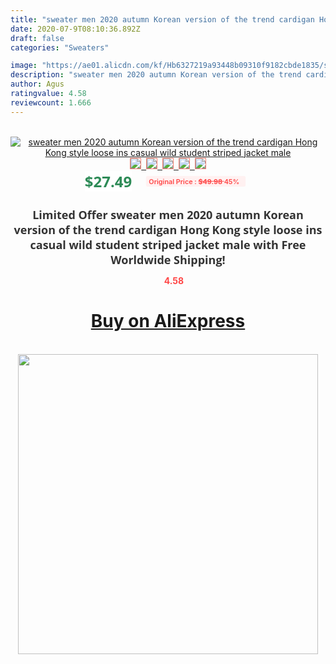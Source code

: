 ```yaml
---
title: "sweater men 2020 autumn Korean version of the trend cardigan Hong Kong style loose ins casual wild student striped jacket male"
date: 2020-07-9T08:10:36.892Z
draft: false
categories: "Sweaters"

image: "https://ae01.alicdn.com/kf/Hb6327219a93448b09310f9182cbde1835/sweater-men-2020-autumn-Korean-version-of-the-trend-cardigan-Hong-Kong-style-loose-ins-casual.jpg"
description: "sweater men 2020 autumn Korean version of the trend cardigan Hong Kong style loose ins casual wild student striped jacket male"
author: Agus
ratingvalue: 4.58
reviewcount: 1.666
---
```

<br>
<div style="text-align: center;">
<a href="https://s.click.aliexpress.com/e/_AfACBj" target="_blank" rel="nofollow noopener noreferrer"><img alt="sweater men 2020 autumn Korean version of the trend cardigan Hong Kong style loose ins casual wild student striped jacket male" class="magnifier-image" src="https://ae01.alicdn.com/kf/Hb6327219a93448b09310f9182cbde1835/sweater-men-2020-autumn-Korean-version-of-the-trend-cardigan-Hong-Kong-style-loose-ins-casual.jpg_640x640.jpg">
<br>
<img style="border:1px solid salmon" src="https://ae01.alicdn.com/kf/Hb6327219a93448b09310f9182cbde1835/sweater-men-2020-autumn-Korean-version-of-the-trend-cardigan-Hong-Kong-style-loose-ins-casual.jpg_120x120.jpg">&nbsp;&nbsp;<img style="border:1px solid salmon" src="https://ae01.alicdn.com/kf/H95c1c9cea8e74b99aeb1f3fcad6757a3A/sweater-men-2020-autumn-Korean-version-of-the-trend-cardigan-Hong-Kong-style-loose-ins-casual.jpg_120x120.jpg">&nbsp;&nbsp;<img style="border:1px solid salmon" src="https://ae01.alicdn.com/kf/H305fa112ebfa4da5ba944ea800785b8cy/sweater-men-2020-autumn-Korean-version-of-the-trend-cardigan-Hong-Kong-style-loose-ins-casual.jpg_120x120.jpg">&nbsp;&nbsp;<img style="border:1px solid salmon" src="https://ae01.alicdn.com/kf/H4fddf59b8a364bf3b6a162f1bb60ee23a/sweater-men-2020-autumn-Korean-version-of-the-trend-cardigan-Hong-Kong-style-loose-ins-casual.jpg_120x120.jpg">&nbsp;&nbsp;<img style="border:1px solid salmon" src="https://ae01.alicdn.com/kf/H65940e0665f84b3ebdc46b47128b8ffb8/sweater-men-2020-autumn-Korean-version-of-the-trend-cardigan-Hong-Kong-style-loose-ins-casual.jpg_120x120.jpg"></a></div><br0>
<div style="text-align: center;"><span style="background-color: white; border: 0px; box-sizing: border-box; color: seagreen; display: inline-block; font-family: &quot;open sans&quot; , &quot;arial&quot; , &quot;helvetica&quot; , sans-serif , &quot;heiti&quot;; font-size: 24px; font-stretch: inherit; font-weight: 700; line-height: inherit; margin: 0px 10px 0px 0px; padding: 0px; vertical-align: middle;">$27.49 </span>
<span style="background: rgb(255 , 241 , 241); border-radius: 3px; border: 0px; box-sizing: border-box; color: #ff4747; display: inline-block; font-family: inherit; font-size: 12px; font-stretch: inherit; font-style: inherit; font-variant: inherit; font-weight: 600; line-height: inherit; margin: 0px; padding: 2px 5px; transform: scale(0.9); vertical-align: middle;">Original Price : <b style="text-decoration: line-through;">$49.98 </b> 45%&nbsp;&nbsp;</span></div>
<h1 style="color: #333333; display: inline-block; font-family: &quot;open sans&quot; , &quot;arial&quot; , &quot;helvetica&quot; , sans-serif , &quot;heiti&quot;; font-size: 18px; font-stretch: inherit; font-weight: 700; text-align: center;">Limited Offer sweater men 2020 autumn Korean version of the trend cardigan Hong Kong style loose ins casual wild student striped jacket male with Free Worldwide Shipping!</h1>
<div style="color: #ff4747; text-align: center;">
<img src="https://4.bp.blogspot.com/-M0ZcTcb-5uY/XleCXlxnR4I/AAAAAAAAAEc/OrjgMkXV1oMQFaCRZj5HQwOCBcu3w1FegCPcBGAYYCw/s1600/star.png" style="height: 15px;">&nbsp;<b>4.58</b></div>
<div class="button_cont" align="center"><a class="buynow_a" href="https://s.click.aliexpress.com/e/_AfACBj" target="_blank" rel="nofollow noopener noreferrer"><H1>Buy on AliExpress</H1></a></div><br>
<div class="separator" style="clear: both; text-align: center;">
<img src="https://lh3.googleusercontent.com/-pTy5HemUv9M/XlePHvY0dAI/AAAAAAAAAE4/0nX5iRUoIWY8eMW9Dpxeirr157OZliDIgCLcBGAsYHQ/s1600/badge.gif" width="480">
</div>
